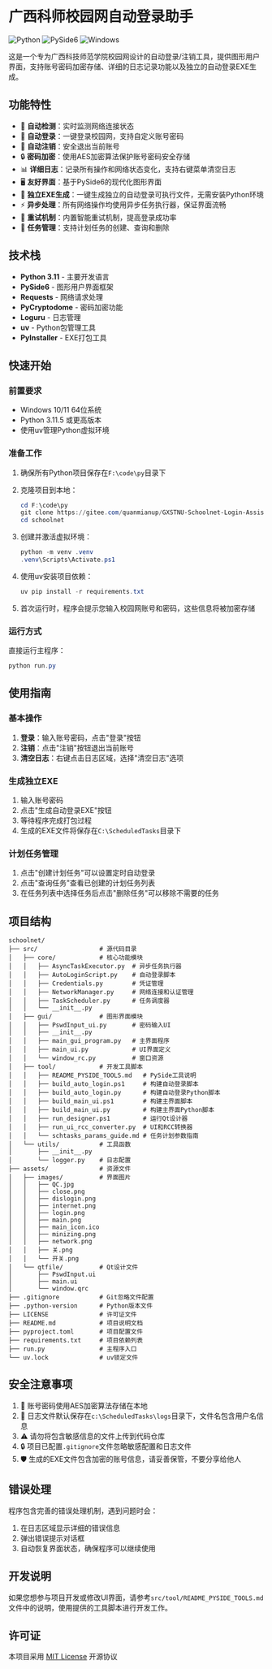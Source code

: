 # 广西科师校园网自动登录助手

<img alt="Python" src="https://img.shields.io/badge/Python-3.11-blue"/>
<img alt="PySide6" src="https://img.shields.io/badge/PySide6-GUI-orange"/>
<img alt="Windows" src="https://img.shields.io/badge/Windows-10/11-green"/>


这是一个专为广西科技师范学院校园网设计的自动登录/注销工具，提供图形用户界面，支持账号密码加密存储、详细的日志记录功能以及独立的自动登录EXE生成。

## 功能特性

- 📶 **自动检测**：实时监测网络连接状态
- 🔄 **自动登录**：一键登录校园网，支持自定义账号密码
- 🚪 **自动注销**：安全退出当前账号
- 🔒 **密码加密**：使用AES加密算法保护账号密码安全存储
- 📊 **详细日志**：记录所有操作和网络状态变化，支持右键菜单清空日志
- 🖥️ **友好界面**：基于PySide6的现代化图形界面
- 📱 **独立EXE生成**：一键生成独立的自动登录可执行文件，无需安装Python环境
- ⚡ **异步处理**：所有网络操作均使用异步任务执行器，保证界面流畅
- 🔄 **重试机制**：内置智能重试机制，提高登录成功率
- 🎯 **任务管理**：支持计划任务的创建、查询和删除

## 技术栈

- **Python 3.11** - 主要开发语言
- **PySide6** - 图形用户界面框架
- **Requests** - 网络请求处理
- **PyCryptodome** - 密码加密功能
- **Loguru** - 日志管理
- **uv** - Python包管理工具
- **PyInstaller** - EXE打包工具

## 快速开始

### 前置要求
- Windows 10/11 64位系统
- Python 3.11.5 或更高版本
- 使用uv管理Python虚拟环境

### 准备工作

1. 确保所有Python项目保存在`F:\code\py`目录下

2. 克隆项目到本地：
   ```powershell
   cd F:\code\py
   git clone https://gitee.com/quanmianup/GXSTNU-Schoolnet-Login-Assistant.git
   cd schoolnet
   ```

3. 创建并激活虚拟环境：
   ```powershell
   python -m venv .venv
   .venv\Scripts\Activate.ps1
   ```

4. 使用uv安装项目依赖：
   ```powershell
   uv pip install -r requirements.txt
   ```

5. 首次运行时，程序会提示您输入校园网账号和密码，这些信息将被加密存储

### 运行方式

直接运行主程序：

```powershell
python run.py
```

## 使用指南

### 基本操作

1. **登录**：输入账号密码，点击"登录"按钮
2. **注销**：点击"注销"按钮退出当前账号
3. **清空日志**：右键点击日志区域，选择"清空日志"选项

### 生成独立EXE

1. 输入账号密码
2. 点击"生成自动登录EXE"按钮
3. 等待程序完成打包过程
4. 生成的EXE文件将保存在`C:\ScheduledTasks`目录下

### 计划任务管理

1. 点击"创建计划任务"可以设置定时自动登录
2. 点击"查询任务"查看已创建的计划任务列表
3. 在任务列表中选择任务后点击"删除任务"可以移除不需要的任务

## 项目结构

```
schoolnet/
├── src/                 # 源代码目录
│   ├── core/            # 核心功能模块
│   │   ├── AsyncTaskExecutor.py  # 异步任务执行器
│   │   ├── AutoLoginScript.py    # 自动登录脚本
│   │   ├── Credentials.py        # 凭证管理
│   │   ├── NetworkManager.py     # 网络连接和认证管理
│   │   ├── TaskScheduler.py      # 任务调度器
│   │   └── __init__.py
│   ├── gui/             # 图形界面模块
│   │   ├── PswdInput_ui.py       # 密码输入UI
│   │   ├── __init__.py
│   │   ├── main_gui_program.py   # 主界面程序
│   │   ├── main_ui.py            # UI界面定义
│   │   └── window_rc.py          # 窗口资源
│   ├── tool/            # 开发工具脚本
│   │   ├── README_PYSIDE_TOOLS.md   # PySide工具说明
│   │   ├── build_auto_login.ps1     # 构建自动登录脚本
│   │   ├── build_auto_login.py      # 构建自动登录Python脚本
│   │   ├── build_main_ui.ps1        # 构建主界面脚本
│   │   ├── build_main_ui.py         # 构建主界面Python脚本
│   │   ├── run_designer.ps1         # 运行Qt设计器
│   │   ├── run_ui_rcc_converter.py  # UI和RCC转换器
│   │   └── schtasks_params_guide.md # 任务计划参数指南
│   └── utils/           # 工具函数
│       ├── __init__.py
│       └── logger.py    # 日志配置
├── assets/              # 资源文件
│   ├── images/          # 界面图片
│   │   ├── QC.jpg
│   │   ├── close.png
│   │   ├── dislogin.png
│   │   ├── internet.png
│   │   ├── login.png
│   │   ├── main.png
│   │   ├── main_icon.ico
│   │   ├── minizing.png
│   │   ├── network.png
│   │   ├── 关.png
│   │   └── 开关.png
│   └── qtfile/          # Qt设计文件
│       ├── PswdInput.ui
│       ├── main.ui
│       └── window.qrc
├── .gitignore           # Git忽略文件配置
├── .python-version      # Python版本文件
├── LICENSE              # 许可证文件
├── README.md            # 项目说明文档
├── pyproject.toml       # 项目配置文件
├── requirements.txt     # 项目依赖列表
├── run.py               # 主程序入口
└── uv.lock              # uv锁定文件
```

## 安全注意事项

1. 🔐 账号密码使用AES加密算法存储在本地
2. 📝 日志文件默认保存在`c:\ScheduledTasks\logs`目录下，文件名包含用户名信息
3. ⚠️ 请勿将包含敏感信息的文件上传到代码仓库
4. 🔒 项目已配置`.gitignore`文件忽略敏感配置和日志文件
5. 🛡️ 生成的EXE文件包含加密的账号信息，请妥善保管，不要分享给他人

## 错误处理

程序包含完善的错误处理机制，遇到问题时会：

1. 在日志区域显示详细的错误信息
2. 弹出错误提示对话框
3. 自动恢复界面状态，确保程序可以继续使用

## 开发说明

如果您想参与项目开发或修改UI界面，请参考`src/tool/README_PYSIDE_TOOLS.md`文件中的说明，使用提供的工具脚本进行开发工作。

## 许可证

本项目采用 [MIT License](LICENSE) 开源协议
